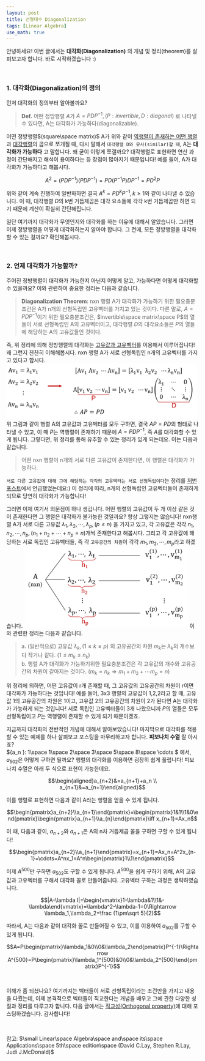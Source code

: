```yaml
---
layout: post
title: 선형대수 Diagonalization
tags: [Linear Algebra]
use_math: true
---
```

안녕하세요! 이번 글에서는 **대각화(Diagonalization)** 의 개념 및 정리(theorem)를 살펴보고자 합니다. 바로 시작하겠습니다 :)

<br>

### 1. 대각화(Diagonalization)의 정의
먼저 대각화의 정의부터 알아볼까요?
>**Def.** 어떤 정방행렬 $A$가 $A=PDP^{-1}, ( P:invertible,D:diagonal)$ 로 나타낼 수 있다면, A는 대각화가 가능하다(diagonalizable).

어떤 정방행렬$(square\space matrix)$ A가 위와 같이 <u>역행렬이 존재하는 어떤 행렬</u>과 <u>대각행렬</u>의 곱으로 쪼개질 때, 다시 말해서 ``대각행렬 D와 유사(similar)할 때``, A는 **대각화가 가능하다** 고 말합니다. 왜 굳이 이렇게 쪼갤까요? 대각행렬로 표현하면 연산 과정이 간단해지고 해석이 용이하다는 등 장점이 많아지기 때문입니다! 예를 들어, A가 대각화가 가능하다고 해봅시다.

$$A^2=(PDP^{-1} )(PDP^{-1} )=PD(P^{-1} P)DP^{-1}=PD^2 P$$

위와 같이 계속 진행하여 일반화하면 결국 $A^k=PD^k P^{-1},k≥1$와 같이 나타낼 수 있습니다. 이 때, 대각행렬 $D$의 k번 거듭제곱은 대각 요소들에 각각 k번 거듭제곱만 하면 되기 때문에 계산이 확실히 간단해집니다.

일단 여기까지 대각화가 무엇인지와 대각화를 하는 이유에 대해서 알았습니다. 그러면 이제 정방행렬을 어떻게 대각화하는지 알아야 합니다. 그 전에, 모든 정방행렬을 대각화할 수 있는 걸까요? 확인해봅시다.

<br>

### 2. 언제 대각화가 가능할까?
주어진 정방행렬이 대각화가 가능한지 아닌지 어떻게 알고, 가능하다면 어떻게 대각화할 수 있을까요? 이와 관련하여 중요한 정리는 다음과 같습니다.
> __Diagonalization Theorem__: nxn 행렬 A가 대각화가 가능하기 위한 필요충분조건은 A가 n개의 선형독립인 고유벡터를 가지고 있는 것이다. 다른 말로, $A=PDP^{-1}$이기 위한 필요충분조건은, $invertible\space matrix\space P$의 열들이 서로 선형독립인 A의 고유벡터이고, 대각행렬 $D$의 대각요소들은 $P$의 열들에 해당하는 A의 고유값들인 것이다.

즉, 위 정리에 의해 정방행렬의 대각화는 [고유값과 고유벡터](https://soohee410.github.io/linear_algebra_1)를 이용해서 이루어집니다!  왜 그런지 찬찬히 이해해봅시다. nxn 행렬 A가 서로 선형독립인 n개의 고유벡터를 가지고 있다고 합시다.
<img src="/assets/그림2.png" width="500px">
위 그림과 같이 행렬 A의 고유값과 고유벡터를 모두 구하면, 결국 $AP=PD$의 형태로 나타낼 수 있고, 이 때 $P$는 역행렬이 존재하기 때문에 $A=PDP^{-1}$, 즉 $A$를 대각화할 수 있게 됩니다.
그렇다면, 위 정리를 통해 유추할 수 있는 정리가 있게 되는데요. 이는 다음과 같습니다.
> 어떤 nxn 행렬이 n개의 서로 다른 고유값이 존재한다면, 이 행렬은 대각화가 가능하다.

``서로 다른 고유값에 대해 그에 해당하는 각각의 고유벡터는 서로 선형독립이다``는 정리를 [저번 포스트](https://soohee410.github.io/linear_algebra_1)에서 언급했었는데요:) 이 정리에 따라, n개의 선형독립인 고유벡터들이 존재하게 되므로 당연히 대각화가 가능합니다!

그러면 이제 여기서 의문점이 하나 생깁니다. 어떤 행렬의 고유값이 두 개 이상 같은 것이 존재한다면 그 행렬은 대각화가 불가능한 것일까요? 항상 그렇지는 않습니다!
nxn행렬 A가 서로 다른 고유값 $λ_1, λ_2,⋯,λ_p,(p≤n)$ 을 가지고 있고, 각 고유값은 각각 $n_1,n_2,⋯,n_p,(n_1+n_2+⋯+n_p=n)$개씩 존재한다고 해봅시다. 그리고 각 고유값에 해당하는 서로 독립인 고유벡터들, 즉 각 ``고유공간의 차원``이 각각 $m_1,m_2,⋯,m_p$라고 하겠습니다.
<img src="/assets/그림3.png" width="430px">
이와 관련한 정리는 다음과  같습니다.
> a. (일반적으로) 고유값 $λ_k,(1≤k≤p)$ 의 고유공간의 차원 $m_k$는 $λ_k$의 개수보다 작거나 같다. $(1≤m_k≤n_k)$  
b. 행렬 A가 대각화가 가능하기위한 필요충분조건은 각 고유값의 개수와 고유공간의 차원이 같아지는 것이다. $(m_k=n_k  \Rightarrow  m_1+m_2+⋯m_p=n)$

위 정리에 의하면, 어떤 고유값이  r개 존재할 때, 그 고유값의 고유공간의 차원이 r이면 대각화가 가능하다는 것입니다! 예를 들어, 3x3 행렬의 고유값이 1,2,2라고 할 때, 고유값 1의 고유공간의 차원은 1이고, 고유값 2의 고유공간의 차원이 2가 된다면 A는 대각화가 가능하게 되는 것입니다! 서로 독립인 고유벡터들이 3개 나왔으니까 $P$의 열들은 모두 선형독립이고 $P$는 역행렬이 존재할 수 있게 되기 때문이겠죠.  

지금까지 대각화의 전반적인 개념에 대해서 알아보았습니다! 마지막으로 대각화를 적용할 수 있는 예제를 하나 살펴보고 포스팅을 마무리하고자 합니다. **피보나치 수열** 잘 아시죠?  
${a_n }:  1\space 1\space  2\space 3\space 5\space 8\space \cdots $ 에서, $a_{502}$은 어떻게 구하면 될까요? 행렬의 대각화를 이용하면 굉장히 쉽게 풀립니다! 피보나치 수열은 아래 두 식으로 표현이 가능한데요.

$$\begin{aligned}a_{n+2}&=a_{n+1}+a_n \\ a_{n+1}&=a_{n+1}\end{aligned}$$

이를 행렬로 표현하면 다음과 같이 A라는 행렬을 얻을 수 있게 됩니다.

$$\begin{pmatrix}a_{n+2}\\a_{n+1}\end{pmatrix}=\begin{pmatrix}1&1\\1&0\end{pmatrix}\begin{pmatrix}a_{n+1}\\a_{n}\end{pmatrix}\iff x_{n+1}=Ax_n$$

이 때, 다음과 같이,  $a_{n+2}$와 $a_{n+1}$은 A의 n차 거듭제곱 꼴을 구하면 구할 수 있게 됩니다!

$$\begin{pmatrix}a_{n+2}\\a_{n+1}\end{pmatrix}=x_{n+1}=Ax_n=A^2x_{n-1}=\cdots=A^nx_1=A^n\begin{pmatrix}1\\1\end{pmatrix}$$

이제 $A^{500}$만 구하면 $a_{502}$도 구할 수 있게 됩니다. $A^{500}$을 쉽게 구하기 위해, A의 고유값과 고유벡터를 구해서 대각화 꼴로 만들어줍니다. 고유벡터 구하는 과정은 생략하였습니다.

$$|A-\lambda I|=\begin{vmatrix}1-\lambda&1\\1&-\lambda\end{vmatrix}=\lambda^2-\lambda-1=0\Rightarrow \lambda_1,\lambda_2=\frac {1\pm\sqrt 5}{2}$$

따라서, A는 다음과 같이 대각화 꼴로 만들어질 수 있고, 이를 이용하여 $a_{502}$를 구할 수 있게 됩니다.

$$A=P\begin{pmatrix}\lambda_1&0\\0&\lambda_2\end{pmatrix}P^{-1}\Rightarrow A^{500}=P\begin{pmatrix}\lambda_1^{500}&0\\0&\lambda_2^{500}\end{pmatrix}P^{-1}$$

<br>

이해가 좀 되셨나요? 여기까지는 벡터들이 서로 선형독립이라는 조건만을 가지고 내용을 다뤘는데, 이제 본격적으로 벡터들이 직교한다는 개념을 배우고 그에 관한 다양한 성질과 정리를 다루고자 합니다. 다음 글에서는 [직교성(Orthogonal property)](https://soohee410.github.io/linear_algebra_3)에 대해 포스팅하겠습니다. 감사합니다!

<br>

참고:  $\small Linear\space Algebra\space and\space its\space Applications\space 5th\space edition\space (David C.Lay, Stephen R.Lay, Judi J.McDonald)$

<br>

